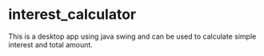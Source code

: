 # interest_calculator
This is a desktop app using java swing and can be used to calculate simple interest and total amount.
